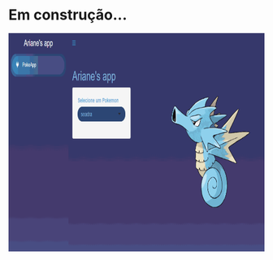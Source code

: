 # Em construção...

<img align="center" alt="" width="850" height="430" src="https://raw.githubusercontent.com/a-hayana/poke-app/main/view.gif">
